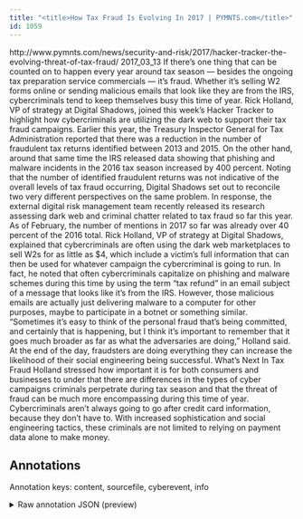 ```yaml
---
title: "<title>How Tax Fraud Is Evolving In 2017 | PYMNTS.com</title>"
id: 1059
---
```


<title>How Tax Fraud Is Evolving In 2017 | PYMNTS.com</title>
<source> http://www.pymnts.com/news/security-and-risk/2017/hacker-tracker-the-evolving-threat-of-tax-fraud/ </source>
<date> 2017_03_13 </date>
<text>
If there’s one thing that can be counted on to happen every year around tax season — besides the ongoing tax preparation service commercials — it’s fraud.
Whether it’s selling W2 forms online or sending malicious emails that look like they are from the IRS, cybercriminals tend to keep themselves busy this time of year.
Rick Holland, VP of strategy at Digital Shadows, joined this week’s Hacker Tracker to highlight how cybercriminals are utilizing the dark web to support their tax fraud campaigns.
Earlier this year, the Treasury Inspector General for Tax Administration reported that there was a reduction in the number of fraudulent tax returns identified between 2013 and 2015.
On the other hand, around that same time the IRS released data showing that phishing and malware incidents in the 2016 tax season increased by 400 percent.
Noting that the number of identified fraudulent returns was not indicative of the overall levels of tax fraud occurring, Digital Shadows set out to reconcile two very different perspectives on the same problem.
In response, the external digital risk management team recently released its research assessing dark web and criminal chatter related to tax fraud so far this year.
As of February, the number of mentions in 2017 so far was already over 40 percent of the 2016 total.
Rick Holland, VP of strategy at Digital Shadows, explained that cybercriminals are often using the dark web marketplaces to sell W2s for as little as $4, which include a victim’s full information that can then be used for whatever campaign the cybercriminal is going to run.
In fact, he noted that often cybercriminals capitalize on phishing and malware schemes during this time by using the term “tax refund” in an email subject of a message that looks like it’s from the IRS.
However, those malicious emails are actually just delivering malware to a computer for other purposes, maybe to participate in a botnet or something similar.
“Sometimes it’s easy to think of the personal fraud that’s being committed, and certainly that is happening, but I think it’s important to remember that it goes much broader as far as what the adversaries are doing,” Holland said.
At the end of the day, fraudsters are doing everything they can increase the likelihood of their social engineering being successful.
What’s Next In Tax Fraud
Holland stressed how important it is for both consumers and businesses to under that there are differences in the types of cyber campaigns criminals perpetrate during tax season and that the threat of fraud can be much more encompassing during this time of year.
Cybercriminals aren’t always going to go after credit card information, because they don’t have to.
With increased sophistication and social engineering tactics, these criminals are not limited to relying on payment data alone to make money.
</text>



## Annotations

Annotation keys: content, sourcefile, cyberevent, info

<details>
<summary>Raw annotation JSON (preview)</summary>

```json
{
  "content": "If there\u2019s one thing that can be counted on to happen every year around tax season \u2014 besides the ongoing tax preparation service commercials \u2014 it\u2019s fraud. Whether it\u2019s selling W2 forms online or sending malicious emails that look like they are from the IRS, cybercriminals tend to keep themselves busy this time of year. Rick Holland, VP of strategy at Digital Shadows, joined this week\u2019s Hacker Tracker to highlight how cybercriminals are utilizing the dark web to support their tax fraud campaigns. Earlier this year, the Treasury Inspector General for Tax Administration reported that there was a reduction in the number of fraudulent tax returns identified between 2013 and 2015. On the other hand, around that same time the IRS released data showing that phishing and malware incidents in the 2016 tax season increased by 400 percent. Noting that the number of identified fraudulent returns was not indicative of the overall levels of tax fraud occurring, Digital Shadows set out to reconcile two very different perspectives on the same problem. In response, the external digital risk management team recently released its research assessing dark web and criminal chatter related to tax fraud so far this year. As of February, the number of mentions in 2017 so far was already over 40 percent of the 2016 total. Rick Holland, VP of strategy at Digital Shadows, explained that cybercriminals are often using the dark web marketplaces to sell W2s for as little as $4, which include a victim\u2019s full information that can then be used for whatever campaign the cybercriminal is going to run. In fact, he noted that often cybercriminals capitalize on phishing and malware schemes during this time by using the term \u201ctax refund\u201d in an email subject of a message that looks like it\u2019s from the IRS. However, those malicious emails are actually just delivering malware to a computer for other purposes, maybe to participate in a botnet or something similar. \u201cSometimes it\u2019s easy to think of the personal fraud that\u2019s being committed, and certainly that is happening, but I think it\u2019s important to remember that it goes much broader as far as what the adversaries are doing,\u201d Holland said. At the end of the day, fraudsters are doing everything they can increase the likelihood of their social engineering being successful. What\u2019s Next In Tax Fraud Holland stressed how important it is for both consumers and businesses to under that there are differences in the types of cyber campaigns criminals perpetrate during tax season and that the threat of fraud can be much more encompassing during this time of year. Cybercriminals aren\u2019t always going to go after credit card information, because they don\u2019t have to. With increased sophistication and social engineering tactics, these criminals are not limited to relying on payment data alone to make money.",
  "sourcefile": "1059.txt",
  "cyberevent": {
    "hopper": [
      {
        "index": 0,
        "relation": "Same",
        "events": [
          {
            "index": "E1",
            "type": "Attack",
            "realis": "Generic",
            "nugget": {
              "startOffset": 195,
              "index": "T1",
              "endOffset": 202,
              "text": "sending"
            },
            "argument": [
              {
                "index": "T2",
                "text": "malicious emails",
                "endOffset": 219,
                "role": {
                  "type": "Tool"
                },
                "startOffset": 203,
                "type": "File"
              }
            ],
            "subtype": "Phishing"
          },
          {
            "index": "E2",
            "type": "Attack",
            "realis": "Generic",
            "nugget": {
              "startOffset": 225,
              "index": "T3",
              "endOffset": 234,
              "text": "look like"
         
```
</details>

